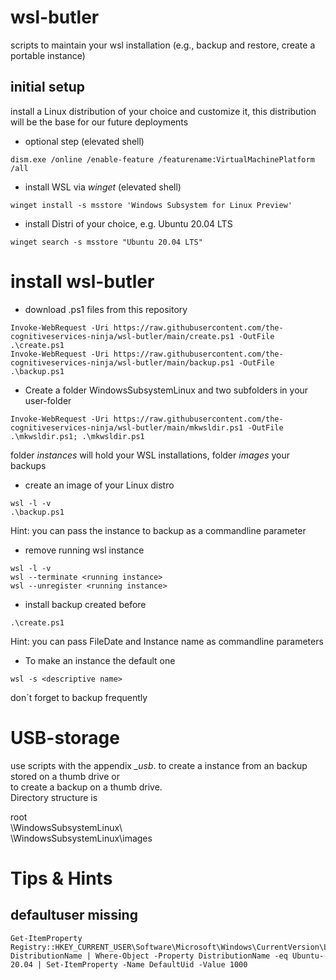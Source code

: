 # wsl-butler
scripts to maintain your wsl installation (e.g., backup and restore, create a portable instance)
## initial setup
install a Linux distribution of your choice and customize it, this distribution will be the base for our future deployments  
* optional step (elevated shell)
```
dism.exe /online /enable-feature /featurename:VirtualMachinePlatform /all
```
* install WSL via *winget*  (elevated shell)
```
winget install -s msstore 'Windows Subsystem for Linux Preview'
```
* install Distri of your choice, e.g. Ubuntu 20.04 LTS
```
winget search -s msstore "Ubuntu 20.04 LTS"
```

# install wsl-butler
* download .ps1 files from this repository
```
Invoke-WebRequest -Uri https://raw.githubusercontent.com/the-cognitiveservices-ninja/wsl-butler/main/create.ps1 -OutFile .\create.ps1
Invoke-WebRequest -Uri https://raw.githubusercontent.com/the-cognitiveservices-ninja/wsl-butler/main/backup.ps1 -OutFile .\backup.ps1
```

* Create a folder WindowsSubsystemLinux and two subfolders in your user-folder
```
Invoke-WebRequest -Uri https://raw.githubusercontent.com/the-cognitiveservices-ninja/wsl-butler/main/mkwsldir.ps1 -OutFile .\mkwsldir.ps1; .\mkwsldir.ps1
```
folder _instances_ will hold your WSL installations, folder _images_ your backups  

* create an image of your Linux distro
```
wsl -l -v
.\backup.ps1
```
Hint: you can pass the instance to backup as a commandline parameter  


* remove running wsl instance
```
wsl -l -v
wsl --terminate <running instance>
wsl --unregister <running instance>
```


* install backup created before
```
.\create.ps1
```
Hint: you can pass FileDate and Instance name as commandline parameters


* To make an instance the default one
```
wsl -s <descriptive name>
```
don´t forget to backup frequently 

# USB-storage
use scripts with the appendix *_usb*.
to create a instance from an backup stored on a thumb drive or  
to create a backup on a thumb drive.  
Directory structure is  

root  
\WindowsSubsystemLinux\  
\WindowsSubsystemLinux\images

# Tips & Hints
## defaultuser missing
```
Get-ItemProperty Registry::HKEY_CURRENT_USER\Software\Microsoft\Windows\CurrentVersion\Lxss\*\ DistributionName | Where-Object -Property DistributionName -eq Ubuntu-20.04 | Set-ItemProperty -Name DefaultUid -Value 1000
```




